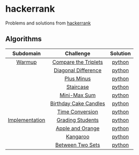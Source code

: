# hackerrank

Problems and solutions from [hackerrank](https://www.hackerrank.com/)

## Algorithms
| Subdomain | Challenge | Solution |
| :---: | :---: | :---: |
|[Warmup](https://www.hackerrank.com/domains/algorithms/warmup)|[Compare the Triplets](https://www.hackerrank.com/challenges/compare-the-triplets/problem)|[python](https://github.com/kiraheta/interview-technical-questions/blob/master/hackerrank/algorithms/warmup/comparethetriplets.py)|
||[Diagonal Difference](https://www.hackerrank.com/challenges/diagonal-difference/problem)|[python](https://github.com/kiraheta/interview-technical-questions/blob/master/hackerrank/algorithms/warmup/diagonaldifference.py)|
||[Plus Minus](https://www.hackerrank.com/challenges/plus-minus/problem)|[python](https://github.com/kiraheta/interview-technical-questions/blob/master/hackerrank/algorithms/warmup/plusminus.py)|
||[Staircase](https://www.hackerrank.com/challenges/staircase/problem)|[python](https://github.com/kiraheta/interview-technical-questions/blob/master/hackerrank/algorithms/warmup/staircase.py)|
||[Mini-Max Sum](https://www.hackerrank.com/challenges/mini-max-sum/problem)|[python](https://github.com/kiraheta/interview-technical-questions/blob/master/hackerrank/algorithms/warmup/minimaxsum.py)|
||[Birthday Cake Candles](https://www.hackerrank.com/challenges/birthday-cake-candles/problem)|[python](https://github.com/kiraheta/interview-technical-questions/blob/master/hackerrank/algorithms/warmup/birthdaycakecandles.py)|
||[Time Conversion](https://www.hackerrank.com/challenges/time-conversion/problem)|[python](https://github.com/kiraheta/interview-technical-questions/blob/master/hackerrank/algorithms/warmup/timeconversion.py)|
|[Implementation](https://www.hackerrank.com/domains/algorithms/implementation)|[Grading Students](https://www.hackerrank.com/challenges/grading/problem)|[python](https://github.com/kiraheta/interview-technical-questions/blob/master/hackerrank/algorithms/implementation/gradingstudents.py)|
||[Apple and Orange](https://www.hackerrank.com/challenges/apple-and-orange/problem)|[python](https://github.com/kiraheta/interview-technical-questions/blob/master/hackerrank/algorithms/implementation/appleandorange.py)|
||[Kangaroo](https://www.hackerrank.com/challenges/kangaroo/problem)|[python](https://github.com/kiraheta/interview-technical-questions/blob/master/hackerrank/algorithms/implementation/kangaroo.py)|
||[Between Two Sets](https://www.hackerrank.com/challenges/between-two-sets/problem)|[python](https://github.com/kiraheta/interview-technical-questions/blob/master/hackerrank/algorithms/implementation/betweentwosets.py)|
